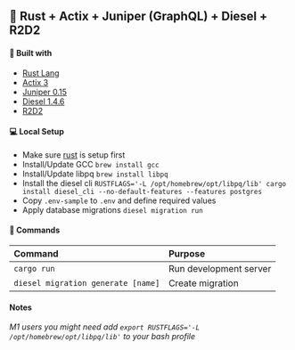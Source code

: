 ## 🦀 Rust + Actix + Juniper (GraphQL) + Diesel + R2D2

#### 🧰 Built with

- [Rust Lang](https://www.rust-lang.org/learn/get-started)
- [Actix 3](https://actix.rs)
- [Juniper 0.15](https://github.com/graphql-rust/juniper)
- [Diesel 1.4.6](https://diesel.rs)
- [R2D2](https://docs.rs/r2d2/0.8.9/r2d2/)

#### 💻 Local Setup

- Make sure [rust](https://www.rust-lang.org) is setup first
- Install/Update GCC `brew install gcc`
- Install/Update libpq `brew install libpq`
- Install the diesel cli `RUSTFLAGS='-L /opt/homebrew/opt/libpq/lib' cargo install diesel_cli --no-default-features --features postgres`
- Copy `.env-sample` to `.env` and define required values
- Apply database migrations `diesel migration run`

#### 📖 Commands

Command                            | Purpose
:--------------------------------- | :---------------------------
`cargo run`                        | Run development server
`diesel migration generate [name]` | Create migration

#### Notes

_M1 users you might need add `export RUSTFLAGS='-L /opt/homebrew/opt/libpq/lib'` to your bash profile_
